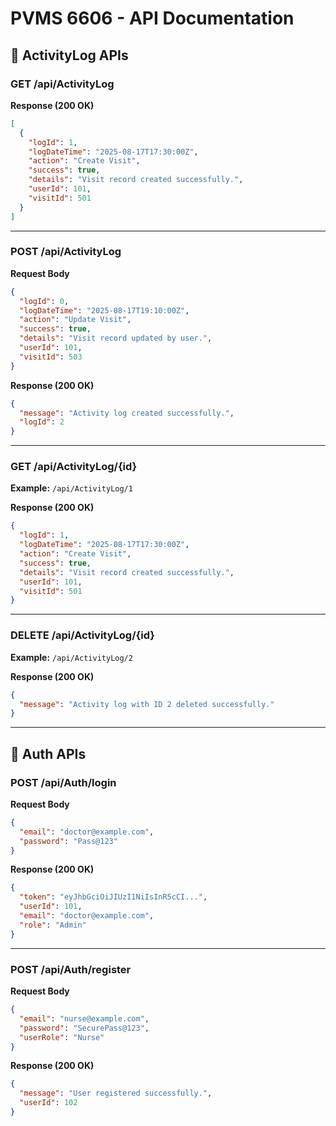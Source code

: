 
# PVMS 6606 - API Documentation

## 📌 ActivityLog APIs

### GET /api/ActivityLog
**Response (200 OK)**
```json
[
  {
    "logId": 1,
    "logDateTime": "2025-08-17T17:30:00Z",
    "action": "Create Visit",
    "success": true,
    "details": "Visit record created successfully.",
    "userId": 101,
    "visitId": 501
  }
]
````

---

### POST /api/ActivityLog

**Request Body**

```json
{
  "logId": 0,
  "logDateTime": "2025-08-17T19:10:00Z",
  "action": "Update Visit",
  "success": true,
  "details": "Visit record updated by user.",
  "userId": 101,
  "visitId": 503
}
```

**Response (200 OK)**

```json
{
  "message": "Activity log created successfully.",
  "logId": 2
}
```

---

### GET /api/ActivityLog/{id}

**Example:** `/api/ActivityLog/1`

**Response (200 OK)**

```json
{
  "logId": 1,
  "logDateTime": "2025-08-17T17:30:00Z",
  "action": "Create Visit",
  "success": true,
  "details": "Visit record created successfully.",
  "userId": 101,
  "visitId": 501
}
```

---

### DELETE /api/ActivityLog/{id}

**Example:** `/api/ActivityLog/2`

**Response (200 OK)**

```json
{
  "message": "Activity log with ID 2 deleted successfully."
}
```

---

## 🔑 Auth APIs

### POST /api/Auth/login

**Request Body**

```json
{
  "email": "doctor@example.com",
  "password": "Pass@123"
}
```

**Response (200 OK)**

```json
{
  "token": "eyJhbGciOiJIUzI1NiIsInR5cCI...",
  "userId": 101,
  "email": "doctor@example.com",
  "role": "Admin"
}
```

---

### POST /api/Auth/register

**Request Body**

```json
{
  "email": "nurse@example.com",
  "password": "SecurePass@123",
  "userRole": "Nurse"
}
```

**Response (200 OK)**

```json
{
  "message": "User registered successfully.",
  "userId": 102
}
```

```

